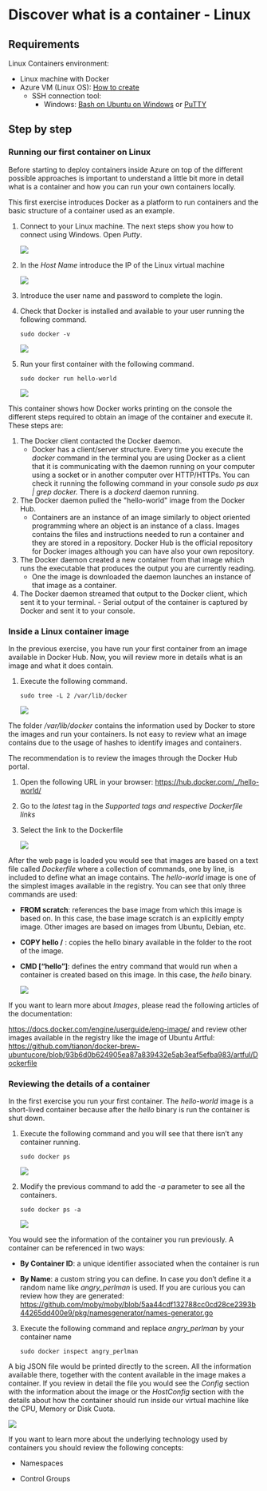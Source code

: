 # Discover what is a container - Linux

## Requirements
Linux Containers environment:
-   Linux machine with Docker
-   Azure VM (Linux OS): [How to create](Containers%20on%20Azure%20in%20a%20practical%20way%20-%20Discover%20what%20is%20a%20container%20-%20Azure%20VM.md)
    -   SSH connection tool:
        -   Windows: [Bash on Ubuntu on Windows](https://msdn.microsoft.com/es-es/commandline/wsl/about) or [PuTTY](http://www.putty.org/)

## Step by step
### Running our first container on Linux
Before starting to deploy containers inside Azure on top of the different
possible approaches is
important to understand a little bit more in detail what is a container and how
you can run your own containers locally.

This first exercise introduces Docker as a platform to run containers and the
basic structure of a container used as an example.

1.  Connect to your Linux machine. The next steps show you how to connect using Windows. Open *Putty*. 

    ![](media/Containers%20on%20Azure%20in%20a%20practical%20way/Discover%20what%20is%20a%20container/image17.PNG)

2.  In the *Host Name* introduce the IP of the Linux virtual machine

    ![](media/Containers%20on%20Azure%20in%20a%20practical%20way/Discover%20what%20is%20a%20container/image18.PNG)

3.  Introduce the user name and password to complete the login.
4.  Check that Docker is installed and available to your user running the
    following command.
    
    ```sudo docker -v```

    ![](media/Containers%20on%20Azure%20in%20a%20practical%20way/Discover%20what%20is%20a%20container/image19.PNG)

5. Run your first container with the following command.
    
    ```sudo docker run hello-world```

    ![](media/Containers%20on%20Azure%20in%20a%20practical%20way/Discover%20what%20is%20a%20container/image20.PNG)

This container shows how Docker works printing on the console the different
steps required to obtain an image of the container and execute it. These steps
are:
1.  The Docker client contacted the Docker daemon.
    -   Docker has a client/server structure. Every time you execute the
        *docker* command in the terminal you are using Docker as a client that
        it is communicating with the daemon running on your computer using a
        socket or in another computer over HTTP/HTTPs. You can check it running
        the following command in your console *sudo ps aux \| grep docker.*
        There is a *dockerd* daemon running.
2.  The Docker daemon pulled the "hello-world" image from the Docker Hub.
    -   Containers are an instance of an image similarly to object oriented
        programming where an object is an instance of a class. Images contains
        the files and instructions needed to run a container and they are stored
        in a repository. Docker Hub is the official repository for Docker images
        although you can have also your own repository.
3.  The Docker daemon created a new container from that image which runs the
    executable that produces the output you are currently reading.
    -   One the image is downloaded the daemon launches an instance of that
        image as a container.
4.  The Docker daemon streamed that output to the Docker client, which sent it
    to your terminal. - Serial output of the container is captured by Docker and
    sent it to your console.

### Inside a Linux container image  
In the previous exercise, you have run your first container from an image available in Docker Hub. Now, you will review more in details what is an image and what it does contain. 

1. Execute the following command.

    ```sudo tree -L 2 /var/lib/docker```

    ![](media/Containers%20on%20Azure%20in%20a%20practical%20way/Discover%20what%20is%20a%20container/image21.PNG)

The folder */var/lib/docker* contains the information used by Docker to store
the images and run your containers. Is not easy to review what an image contains
due to the usage of hashes to identify images and containers.

The recommendation is to review the images through the Docker Hub portal.

1.  Open the following URL in your browser:
    https://hub.docker.com/_/hello-world/

2.  Go to the *latest* tag in the *Supported tags and respective Dockerfile
    links*

3.  Select the link to the Dockerfile

    ![](media/Containers%20on%20Azure%20in%20a%20practical%20way/Discover%20what%20is%20a%20container/image22.PNG)

After the web page is loaded you would see that images are based on a text file
called *Dockerfile* where a collection of commands, one by line, is included to
define what an image contains. The *hello-world* image is one of the simplest
images available in the registry. You can see that only three commands are used:

-   **FROM scratch**: references the base image from which this image is based
    on. In this case, the base image scratch is an explicitly empty image. Other
    images are based on images from Ubuntu, Debian, etc.

-   **COPY hello /** : copies the hello binary available in the folder to the
    root of the image.

-   **CMD [“hello”]**: defines the entry command that would run when a container
    is created based on this image. In this case, the *hello* binary.

    ![](media/Containers%20on%20Azure%20in%20a%20practical%20way/Discover%20what%20is%20a%20container/image23.PNG)

If you want to learn more about *Images*, please read the following articles of
the documentation:

https://docs.docker.com/engine/userguide/eng-image/ and review other images
available in the registry like the image of Ubuntu Artful:
https://github.com/tianon/docker-brew-ubuntucore/blob/93b6d0b624905ea87a839432e5ab3eaf5efba983/artful/Dockerfile

### Reviewing the details of a container 

In the first exercise you run your first container. The *hello-world* image is a
short-lived container because after the *hello* binary is run the container is
shut down.
1. Execute the following command and you will see that there isn’t any
container running. 

    ```sudo docker ps```

    ![](media/Containers%20on%20Azure%20in%20a%20practical%20way/Discover%20what%20is%20a%20container/image24.PNG)

2. Modify the previous command to add the *-a* parameter to see all the
containers.

    ```sudo docker ps -a```

   ![](media/Containers%20on%20Azure%20in%20a%20practical%20way/Discover%20what%20is%20a%20container/image25.PNG)

You would see the information of the container you run previously. A container
can be referenced in two ways:

-   **By Container ID**: a unique identifier associated when the container is
    run

-   **By Name**: a custom string you can define. In case you don’t define it a
    random name like *angry_perlman* is used. If you are curious you can review
    how they are generated:
    https://github.com/moby/moby/blob/5aa44cdf132788cc0cd28ce2393b44265dd400e9/pkg/namesgenerator/names-generator.go

3. Execute the following command and replace *angry_perlman* by your
container name

    ```sudo docker inspect angry_perlman```

A big JSON file would be printed directly to the screen. All the information
available there, together with the content available in the image makes a
container. If you review in detail the file you would see the *Config* section
with the information about the image or the *HostConfig* section with the
details about how the container should run inside our virtual machine like the
CPU, Memory or Disk Cuota.

![](media/Containers%20on%20Azure%20in%20a%20practical%20way/Discover%20what%20is%20a%20container/image26.PNG)

If you want to learn more about the underlying technology used by containers you
should review the following concepts:

-   Namespaces

-   Control Groups